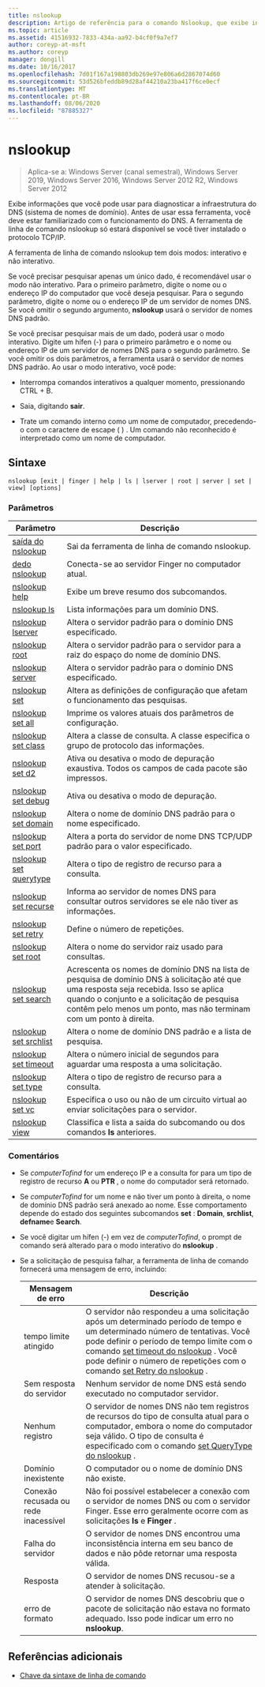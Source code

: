 ```yaml
---
title: nslookup
description: Artigo de referência para o comando Nslookup, que exibe informações que você pode usar para diagnosticar a infraestrutura de DNS (sistema de nomes de domínio).
ms.topic: article
ms.assetid: 41516932-7833-434a-aa92-b4cf0f9a7ef7
author: coreyp-at-msft
ms.author: coreyp
manager: dongill
ms.date: 10/16/2017
ms.openlocfilehash: 7d01f167a198803db269e97e806a6d2867074d60
ms.sourcegitcommit: 53d526bfeddb89d28af44210a23ba417f6ce0ecf
ms.translationtype: MT
ms.contentlocale: pt-BR
ms.lasthandoff: 08/06/2020
ms.locfileid: "87885327"
---
```

# <a name="nslookup"></a>nslookup

> Aplica-se a: Windows Server (canal semestral), Windows Server 2019, Windows Server 2016, Windows Server 2012 R2, Windows Server 2012

Exibe informações que você pode usar para diagnosticar a infraestrutura do DNS (sistema de nomes de domínio). Antes de usar essa ferramenta, você deve estar familiarizado com o funcionamento do DNS. A ferramenta de linha de comando nslookup só estará disponível se você tiver instalado o protocolo TCP/IP.

A ferramenta de linha de comando nslookup tem dois modos: interativo e não interativo.

Se você precisar pesquisar apenas um único dado, é recomendável usar o modo não interativo. Para o primeiro parâmetro, digite o nome ou o endereço IP do computador que você deseja pesquisar. Para o segundo parâmetro, digite o nome ou o endereço IP de um servidor de nomes DNS. Se você omitir o segundo argumento, **nslookup** usará o servidor de nomes DNS padrão.

Se você precisar pesquisar mais de um dado, poderá usar o modo interativo. Digite um hífen (-) para o primeiro parâmetro e o nome ou endereço IP de um servidor de nomes DNS para o segundo parâmetro. Se você omitir os dois parâmetros, a ferramenta usará o servidor de nomes DNS padrão. Ao usar o modo interativo, você pode:

- Interrompa comandos interativos a qualquer momento, pressionando CTRL + B.

- Saia, digitando **sair**.

- Trate um comando interno como um nome de computador, precedendo-o com o caractere de escape ( \) . Um comando não reconhecido é interpretado como um nome de computador.

## <a name="syntax"></a>Sintaxe

```
nslookup [exit | finger | help | ls | lserver | root | server | set | view] [options]
```

### <a name="parameters"></a>Parâmetros

| Parâmetro | Descrição |
| --------- | ----------- |
| [saída do nslookup](nslookup-exit-command.md) | Sai da ferramenta de linha de comando nslookup. |
| [dedo nslookup](nslookup-finger-command.md) | Conecta-se ao servidor Finger no computador atual. |
| [nslookup help](nslookup-help.md) | Exibe um breve resumo dos subcomandos. |
| [nslookup ls](nslookup-ls.md) | Lista informações para um domínio DNS. |
| [nslookup lserver](nslookup-lserver.md) | Altera o servidor padrão para o domínio DNS especificado. |
| [nslookup root](nslookup-root.md) | Altera o servidor padrão para o servidor para a raiz do espaço do nome de domínio DNS. |
| [nslookup server](nslookup-server.md) | Altera o servidor padrão para o domínio DNS especificado. |
| [nslookup set](nslookup-set.md) | Altera as definições de configuração que afetam o funcionamento das pesquisas. |
| [nslookup set all](nslookup-set-all.md) | Imprime os valores atuais dos parâmetros de configuração. |
| [nslookup set class](nslookup-set-class.md) | Altera a classe de consulta. A classe especifica o grupo de protocolo das informações. |
| [nslookup set d2](nslookup-set-d2.md) | Ativa ou desativa o modo de depuração exaustiva. Todos os campos de cada pacote são impressos. |
| [nslookup set debug](nslookup-set-debug.md) | Ativa ou desativa o modo de depuração. |
| [nslookup set domain](nslookup-set-domain.md) | Altera o nome de domínio DNS padrão para o nome especificado. |
| [nslookup set port](nslookup-set-port.md) | Altera a porta do servidor de nome DNS TCP/UDP padrão para o valor especificado. |
| [nslookup set querytype](nslookup-set-querytype.md) | Altera o tipo de registro de recurso para a consulta. |
| [nslookup set recurse](nslookup-set-recurse.md) | Informa ao servidor de nomes DNS para consultar outros servidores se ele não tiver as informações. |
| [nslookup set retry](nslookup-set-retry.md) | Define o número de repetições. |
| [nslookup set root](nslookup-set-root.md) | Altera o nome do servidor raiz usado para consultas. |
| [nslookup set search](nslookup-set-search.md) | Acrescenta os nomes de domínio DNS na lista de pesquisa de domínio DNS à solicitação até que uma resposta seja recebida. Isso se aplica quando o conjunto e a solicitação de pesquisa contêm pelo menos um ponto, mas não terminam com um ponto à direita. |
| [nslookup set srchlist](nslookup-set-srchlist.md) | Altera o nome de domínio DNS padrão e a lista de pesquisa. |
| [nslookup set timeout](nslookup-set-timeout.md) | Altera o número inicial de segundos para aguardar uma resposta a uma solicitação. |
| [nslookup set type](nslookup-set-type.md) | Altera o tipo de registro de recurso para a consulta. |
| [nslookup set vc](nslookup-set-vc.md) | Especifica o uso ou não de um circuito virtual ao enviar solicitações para o servidor. |
| [nslookup view](nslookup-view.md) | Classifica e lista a saída do subcomando ou dos comandos **ls** anteriores. |

### <a name="remarks"></a>Comentários

- Se *computerTofind* for um endereço IP e a consulta for para um tipo de registro de recurso **A** ou **PTR** , o nome do computador será retornado.

- Se *computerTofind* for um nome e não tiver um ponto à direita, o nome de domínio DNS padrão será anexado ao nome. Esse comportamento depende do estado dos seguintes subcomandos **set** : **Domain**, **srchlist**, **defname**e **Search**.

- Se você digitar um hífen (-) em vez de *computerTofind*, o prompt de comando será alterado para o modo interativo do **nslookup** .

- Se a solicitação de pesquisa falhar, a ferramenta de linha de comando fornecerá uma mensagem de erro, incluindo:

  | Mensagem de erro | Descrição |
  | ------------- | ----------- |
  | tempo limite atingido |O servidor não respondeu a uma solicitação após um determinado período de tempo e um determinado número de tentativas. Você pode definir o período de tempo limite com o comando [set timeout do nslookup](nslookup-set-timeout.md) . Você pode definir o número de repetições com o comando [set Retry do nslookup](nslookup-set-retry.md) . |
  | Sem resposta do servidor | Nenhum servidor de nome DNS está sendo executado no computador servidor. |
  | Nenhum registro | O servidor de nomes DNS não tem registros de recursos do tipo de consulta atual para o computador, embora o nome do computador seja válido. O tipo de consulta é especificado com o comando [set QueryType do nslookup](nslookup-set-querytype.md) . |
  | Domínio inexistente | O computador ou o nome de domínio DNS não existe. |
  | Conexão recusada ou rede inacessível | Não foi possível estabelecer a conexão com o servidor de nomes DNS ou com o servidor Finger. Esse erro geralmente ocorre com as solicitações **ls** e **Finger** . |
  | Falha do servidor | O servidor de nomes DNS encontrou uma inconsistência interna em seu banco de dados e não pôde retornar uma resposta válida. |
  | Resposta | O servidor de nomes DNS recusou-se a atender à solicitação. |
  | erro de formato | O servidor de nomes DNS descobriu que o pacote de solicitação não estava no formato adequado. Isso pode indicar um erro no **nslookup**. |

## <a name="additional-references"></a>Referências adicionais

- [Chave da sintaxe de linha de comando](command-line-syntax-key.md)
